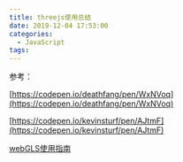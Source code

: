 ```yaml
---
title: threejs使用总结
date: 2019-12-04 17:53:00
categories:
  - JavaScript
tags: 
---
```




参考：

[https://codepen.io/deathfang/pen/WxNVoq](https://codepen.io/deathfang/pen/WxNVoq)

[https://codepen.io/kevinsturf/pen/AJtmF](https://codepen.io/kevinsturf/pen/AJtmF)

[webGLS使用指南](http://www.hewebgl.com/article/getarticle/50)

